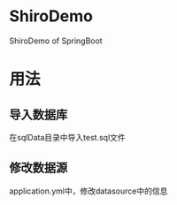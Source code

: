 # ShiroDemo
ShiroDemo of SpringBoot

# 用法
## 导入数据库
在sqlData目录中导入test.sql文件

## 修改数据源
application.yml中，修改datasource中的信息
